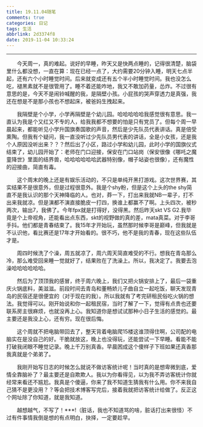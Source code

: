 ```yaml
---
title: 19.11.04随笔
comments: true
categories: 日记
tags: 生活
abbrlink: 2d3374f8
date: 2019-11-04 10:33:24
---
```


---

&emsp;&emsp;今天周一，真的难起。说好的早睡，昨天又是快两点睡的，记得很清楚，脑袋里什么都没想，一直在算：现在已经一点了，大约需要20分钟入睡，明天七点半起，还有六个小时睡觉时间。后来就变成还有五个半小时睡觉时间。我也没怎么吃，褪黑素就不是很管用了。睡不着还能咋地，我又不敢加药量，怂炸。不过很有意思的是，今天不是闹铃喊醒的我，是隔壁小孩。小屁孩的哭声穿透力是真强，我还在想是不是那小孩也不想起床，被爸妈生拽起来。

&emsp;&emsp;我隔壁是个小学，小学再隔壁是个幼儿园。哈哈哈哈哈我感觉很有意思。我一直认为我是个又红又不专的人，给我我都不想要的怕是只有党员了。但每个周一早晨起来，都能听见小学升国旗奏国歌的声音，然后是少先队员代表讲话。真是倍受熏陶。但我有个疑问，我一直没听过少先队员男代表的讲话，全是小女孩，还是我个人原因没听出来？？？然后出了小区，路过小学和幼儿园，此时小学的国旗仪式结束了，幼儿园开始了：老师在门口迎接，保安在门口站岗（保安很像《哪吒之魔童降世》里面的结界兽，哈哈哈哈哈哈武器特别像，帽子站姿也很像），还有魔性的迎接曲，简直有毒。

&emsp;&emsp;这个周末的晚上还是有娱乐活动的，不只是单纯开黑打游戏。这次世界赛，其实结果不是很意外，但是过程很意外。我是个shy粉，但是这个上头的the shy简直不是我认识的那个天神降临的人。也对，莽一下，打出来我就NB一辈子，打不出来我就凉。但是演都不演直接脆皮一打四，换谁上都赢不了啊。上头四次，被秒两次，输出7，我佛了。今年fpx就是打得好，没得黑。然后昨天skt VS G2.我毕竟是个上帝视角，还能看出点东西，skt的视野做的真的差，mata真菜。对于李哥手抖。他们都是青春结束了。我15年才开始玩，虽然那时候李哥是巅峰，但我就是不认识他，看比赛还是17年才开始看的。很不巧，他不是我的青春，现在这些队伍才是。

&emsp;&emsp;周四时候洗了个澡，周五就凉了，周六周天简直难受的不行。想我在青岛那么冷，那么难受回来睡一觉就好了，结果败在了洗澡上。所以，我决定了。我要去泡澡哈哈哈哈哈哈。

&emsp;&emsp;然后为了顶顶我的感冒，终于周六晚上，我们又把火锅安排上了，最后一袋重庆火锅底料，美滋滋。前段时间去青岛和董畅娇儿子曲自立一起吃饭，聊天发现青岛的民宿还是很便宜的（对于现在的我）。所以我就有了考完研租民俗吃火锅的想法。我觉得可以。刚开始说和你一起租民宿，当时了解了一下，觉得有点贵也还要联系房主很麻烦，也就没再上心。我知道你是想试试那种小日子生活的感觉的。最主要还是我没上心，还有穷。现在很后悔。

&emsp;&emsp;这个周就不把电脑带回去了，整天背着电脑爬15楼这谁顶得住啊，公司配的电脑实在是没自己的好。干脆就放这，晚上也没得玩，还能尝试一下早睡。看能不能打破我闭眼不睡觉记录。晚上千万别真香。早晨困成这个傻样子下班如果还真香那我真就是个弟弟了。

&emsp;&emsp;我刚开始写日志的时候怎么就说不做访客统计呢！当时真的是想卑微到底，爱情全靠脑补了？最主要还是自欺欺人。我以为你看得见，以为我不弄访客统计你就经常来看还不尴尬。我真是个傻逼，你来了我不知道生猜我有什么用。你不来我自己猜不是更没用？？等会把技术博客写完后，接着我就把访客统计给做了。反正这个网址除了你知道，就是我知道。

&emsp;&emsp;越想越气，不写了！***!（脏话，我也不知道骂的啥，脏话打出来很怪）不过有件事情我倒是想的有点明白，抉择，一定要趁早。